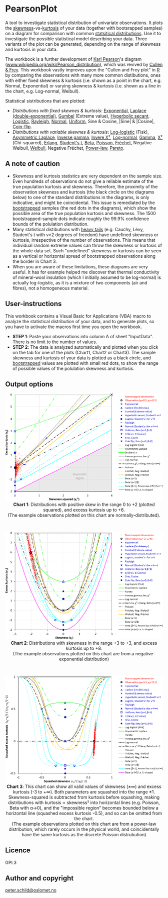 # PearsonPlot
A tool to investigate statistical distribution of univariate observations. It plots the [skewness](https://en.wikipedia.org/wiki/Skewness)-vs-[kurtosis](https://en.wikipedia.org/wiki/Kurtosis) of your data (together with bootsrapped samples) on a diagram for comparison with common [statsitical distributions](https://en.wikipedia.org/wiki/List_of_probability_distributions). Use it to investigate the possible statistical model describing your data. Three variants of the plot can be generated, depending on the range of skewness and kurtosis in your data.

The workbook is a further development of [Karl Pearson](https://en.wikipedia.org/wiki/Karl_Pearson)'s diagram (www.wikipedia.org/wiki/Pearson_distribution), which was revived by [Cullen & Frey](https://www.springer.com/gp/book/9780306459566). This workbook vastly improves upon the "Cullen and Frey plot" in [R](https://cran.r-project.org/web/packages/fitdistrplus/vignettes/paper2JSS.pdf) by comparing the observations with many more common distibutions, ones with either fixed skewness & kurtosis (i.e. shown as a point in the chart, e.g. Normal, Exponential) or varying skewness & kurtosis (i.e. shown as a line in the chart, e.g. Log-normal, Weibull).

Statistical sistributions that are plotted: 
- *Distributions with fixed skewnes & kurtosis*: [Exponential](https://en.wikipedia.org/wiki/Exponential_distribution), [Laplace (double-exponential)](https://en.wikipedia.org/wiki/Laplace_distribution), [Gumbel](https://en.wikipedia.org/wiki/Gumbel_distribution) (Extreme value), [Hyperbolic secant](https://en.wikipedia.org/wiki/Hyperbolic_secant_distribution), [Logistic](https://en.wikipedia.org/wiki/Logistic_distribution), [Rayleigh](https://en.wikipedia.org/wiki/Rayleigh_distribution), [Normal](https://en.wikipedia.org/wiki/Normal_distribution), [Uniform](https://en.wikipedia.org/wiki/Continuous_uniform_distribution), Sine & Cosine, |Sine| & |Cosine|, [Coin-flip](https://en.wikipedia.org/wiki/Beta_distribution).
- *Distributions with variable skewnes & kurtosis*: [Log-logistic](https://en.wikipedia.org/wiki/Log-logistic_distribution) (Fisk), [Asymmetric Laplace](https://en.wikipedia.org/wiki/Asymmetric_Laplace_distribution), [Inverse gamma](https://en.wikipedia.org/wiki/Inverse-gamma_distribution), [Invere Χ²](https://en.wikipedia.org/wiki/Inverse-chi-squared_distribution), [Log-normal](https://en.wikipedia.org/wiki/Log-normal_distribution), [Gamma](https://en.wikipedia.org/wiki/Gamma_distribution), [Χ²](https://en.wikipedia.org/wiki/Chi-squared_distribution) (Chi-squared), [Erlang](https://en.wikipedia.org/wiki/Erlang_distribution), [Student's t](https://en.wikipedia.org/wiki/Student%27s_t-distribution), [Beta](https://en.wikipedia.org/wiki/Beta_distribution), [Poisson](https://en.wikipedia.org/wiki/Poisson_distribution), [Fréchet](https://en.wikipedia.org/wiki/Fr%C3%A9chet_distribution), Negative Weibull, [Weibull](https://en.wikipedia.org/wiki/Weibull_distribution), Negative Fréchet, [Power-law](https://en.wikipedia.org/wiki/Power_law), [Pareto](https://en.wikipedia.org/wiki/Pareto_distribution).

## A note of caution
- Skewness and kurtosis statistics are very dependent on the sample size. Even hundreds of observations do not give a reliable estimate of the true population kurtosis and skewness. Therefore, the proximity of the observation skewness and kurtosis (the black circle on the diagrams below) to one of the standard distributions in the diagrams, is only indicative, and might be coincidental. This issue is remediated by the [bootstrapped](https://en.wikipedia.org/wiki/Bootstrapping_(statistics)) samples (the red dots in the diagrams), which show the possible area of the true population kurtosis and skewness. The 1500 bootstrapped-sample dots indicate roughly the 99.9% confidence bounds of the polulation distribution.
- Many statistical distibutions with [heavy tails](https://en.wikipedia.org/wiki/Heavy-tailed_distribution) (e.g. Cauchy, Lévy, Student's t with v<2 degrees of freedom) have undefined skewness or kurtosis, irrespective of the number of observations. This means that individual random extreme values can throw the skewness or kurtosis of the whole data set. Such "undefined" skewness or kurtosis can be seen as a vertical or horizontal spread of bootstrapped observations along the border in Chart 3.
- When you are aware of these limitations, these diagrams are very useful. It has for example helped me discover that thermal conductivity of mineral-wool insulation (which I initially assumed to be log-normal) is actually log-logistic, as it is a mixture of two components (air and fibres), not a homogeneous material.

## User-instructions
This workbook contains a Visual Basic for Applications (VBA) macro to analyze the statistical distribution of your data, and to generate plots, so you have to activate the macros first time you open the workbook.
- <b>STEP 1</b>: Paste your observations into column A of sheet "InputData". There is no limit to the number of values.
- <b>STEP 2</b>: The data is analyzed automatically and plotted when you click on the tab for one of the plots (Chart1, Chart2 or Chart3). The sample skewness and kurtosis of your data is plotted as a black circle, and [bootstrapped](https://en.wikipedia.org/wiki/Bootstrapping_(statistics)) values are plotted with small red dots, to show the range of possible values of the polulation skewness and kurtosis.

## Output options
<p align="center"><img src="images/Chart1.png" alt="Chart 1"/><br/>
<b>Chart 1</b>: Distributions with positive skew in the range 0 to +2 (plotted squared), and excess kurtosis up to +6.<br/>(The example observations plotted on this chart are normally-distributed).</p>
<br/>
<p align="center"><img src="images/Chart2.png" alt="Chart 2"/><br/>
<b>Chart 2</b>: Distributions with skewness in the range +3 to +3, and excess kurtosis up to +8.<br/>(The example observations plotted on this chart are from a negative-exponential distribution)</p>
<br/>
<p align="center"><img src="images/Chart3.png" alt="Chart 3"/><br/>
<b>Chart 3</b>: This chart can show all valid values of skewness (±&infin;) and excess kurtosis (-3 to +&infin;). Both parameters are squashed into the range ±1. Skewness-squared is subtracted from kurtosis before squashing, making distributions with kurtosis &Proportional; skewness² into horizontal lines (e.g. Poisson, Beta with &alpha;&rarr;0), and the "impossible region" becomes bounded below a horizontal line (squashed excess kurtosis -0.5), and so can be omitted from the chart.<br/>(The example observations plotted on this chart are from a power-law distribution, which rarely occurs in the physical world, and coincidentally have the same kurtosis as the discrete Poisson distrubution)</p>

## Licence
GPL3

## Author and copyright
peter.schild@oslomet.no 
